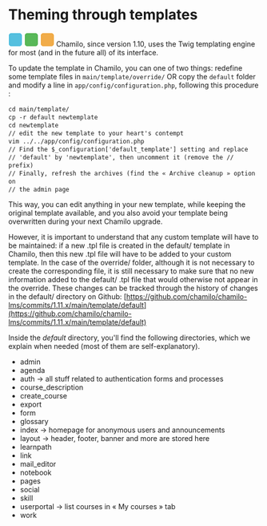 # Theming through templates

![](../../.gitbook/assets/images14%20%282%29.png) ![](../../.gitbook/assets/images13%20%282%29.png) ![](../../.gitbook/assets/images15%20%282%29.png) Chamilo, since version 1.10, uses the Twig templating engine for most \(and in the future all\) of its interface.

To update the template in Chamilo, you can one of two things: redefine some template files in `main/template/override/` OR copy the `default` folder and modify a line in `app/config/configuration.php`, following this procedure :

```text
cd main/template/
cp -r default newtemplate
cd newtemplate
// edit the new template to your heart's contempt
vim ../../app/config/configuration.php
// Find the $_configuration['default_template'] setting and replace
// 'default' by 'newtemplate', then uncomment it (remove the // prefix)
// Finally, refresh the archives (find the « Archive cleanup » option on
// the admin page
```

This way, you can edit anything in your new template, while keeping the original template available, and you also avoid your template being overwritten during your next Chamilo upgrade.

However, it is important to understand that any custom template will have to be maintained: if a new .tpl file is created in the default/ template in Chamilo, then this new .tpl file will have to be added to your custom template. In the case of the override/ folder, although it is not necessary to create the corresponding file, it is still necessary to make sure that no new information added to the default/ .tpl file that would otherwise not appear in the override. These changes can be tracked through the history of changes in the default/ directory on Github: [https://github.com/chamilo/chamilo-lms/commits/1.11.x/main/template/default](https://github.com/chamilo/chamilo-lms/commits/1.11.x/main/template/default)

Inside the _default_ directory, you'll find the following directories, which we explain when needed \(most of them are self-explanatory\).

* admin
* agenda
* auth → all stuff related to authentication forms and processes
* course\_description
* create\_course
* export
* form
* glossary
* index → homepage for anonymous users and announcements
* layout → header, footer, banner and more are stored here
* learnpath 
* link 
* mail\_editor
* notebook
* pages
* social
* skill
* userportal → list courses in « My courses » tab
* work

